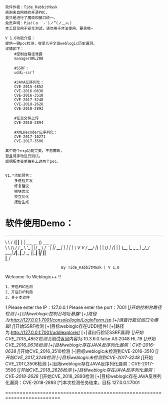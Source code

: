 	软件作者：Tide_RabbitMask
	感谢来自网络的开源POC，
	我只是进行了魔改和接口统一。
    免责声明：Pia!(ｏ ‵-′)ノ”(ノ﹏<。)
    本工具仅用于安全测试，请勿用于非法使用，要乖哦~
        
    V 1.0功能介绍：
    提供一键poc检测，收录几乎全部weblogic历史漏洞。
    详情如下：
        #控制台路径泄露
        managerURL200  
        
        #SSRF：
        uddi-ssrf       
        
        #JAVA反序列化：
        CVE-2015-4852  
        CVE-2016-0638  
        CVE-2016-3510   
        CVE-2017-3248   
        CVE-2018-2628 
        CVE-2018-2893   
        
        #任意文件上传
        CVE-2018-2894   
        
        #XMLDecoder反序列化：
        CVE-2017-10271 
        CVE-2017-3506
	
	其中两个exp功能完美，不忍魔改，
	暂且请手动进行测试。
	后期版本会单独补上这两个poc。
	
    
    V1.*功能预告：
        多进程并发
        修复建议
        模块优化
        交互优化 
        报告生成	
	
软件使用Demo：   
=========================================================================
__        __   _     _             _                    
\ \      / /__| |__ | | ___   __ _(_) ___     _     _   
 \ \ /\ / / _ \ '_ \| |/ _ \ / _` | |/ __|  _| |_ _| |_ 
  \ V  V /  __/ |_) | | (_) | (_| | | (__  |_   _ _   _|
   \_/\_/ \___|_.__/|_|\___/ \__, |_|\___|   |_|   |_|  
                             |___/    
                             
                             By Tide_RabbitMask | V 1.0 

Welcome To Weblogic++ !!

    1、开启POC检测
    2、开启EXP利用
    3、关于本软件

1
Please enter the IP：127.0.0.1
Please enter the port：7001
[*]开始控制台路径检测
[+]目标weblogic控制台地址暴露!
[+]路径为:http://127.0.0.1:7001/console/login/LoginForm.jsp
[+]请自行尝试弱口令爆破!
[*]开始SSRF检测
[+]目标weblogic存在UDDI组件!
[+]路径为:http://127.0.0.1:7001/uddiexplorer/
[+]请自行验证SSRF漏洞!
[*]开始CVE_2015_4852检测
[*]测试返回内容为:10.3.6.0.false
AS:2048
HL:19
[*]开始CVE_2016_0638检测
[+]目标weblogic存在JAVA反序列化漏洞：CVE-2016-0638
[*]开始CVE_2016_3510检测
[-]目标weblogic未检测到CVE-2016-3510
[*]开始CVE_2017_3248检测
[-]目标weblogic未检测到CVE-2017-3248
[*]开始CVE_2017_3506检测
[+]目标weblogic存在JAVA反序列化漏洞：CVE-2017-3506
[*]开始CVE_2018_2628检测
[+]目标weblogic存在JAVA反序列化漏洞：CVE-2018-2628
[*]开始CVE_2018_2893检测
[+]目标weblogic存在JAVA反序列化漏洞：CVE-2018-2893
[*]本次检测任务结束，目标 127.0.0.1:7001

=========================================================================
